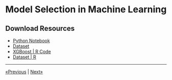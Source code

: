 # Model Selection in Machine Learning

## Download Resources
* <a href="Python/XGBoost.ipynb" download>Python Notebook</a>
* <a href="Python/Data.csv" download>Dataset</a>
* <a href="R/XGBoost.r" download>XGBoost | R Code</a>
* <a href="R/Churn_Modelling.csv" download>Dataset | R</a>
<hr>

<a href="../Section 47 - Model Selection">«Previous</a> | <a href="../Section 49 - Annex - Logistic Regression (Long Explanation)">Next»</a>
